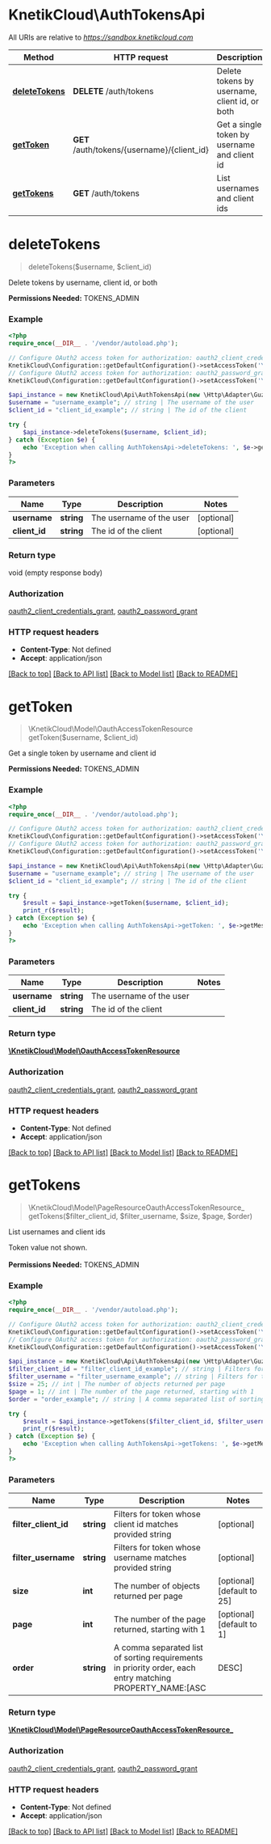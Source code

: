 # KnetikCloud\AuthTokensApi

All URIs are relative to *https://sandbox.knetikcloud.com*

Method | HTTP request | Description
------------- | ------------- | -------------
[**deleteTokens**](AuthTokensApi.md#deleteTokens) | **DELETE** /auth/tokens | Delete tokens by username, client id, or both
[**getToken**](AuthTokensApi.md#getToken) | **GET** /auth/tokens/{username}/{client_id} | Get a single token by username and client id
[**getTokens**](AuthTokensApi.md#getTokens) | **GET** /auth/tokens | List usernames and client ids


# **deleteTokens**
> deleteTokens($username, $client_id)

Delete tokens by username, client id, or both

<b>Permissions Needed:</b> TOKENS_ADMIN

### Example
```php
<?php
require_once(__DIR__ . '/vendor/autoload.php');

// Configure OAuth2 access token for authorization: oauth2_client_credentials_grant
KnetikCloud\Configuration::getDefaultConfiguration()->setAccessToken('YOUR_ACCESS_TOKEN');
// Configure OAuth2 access token for authorization: oauth2_password_grant
KnetikCloud\Configuration::getDefaultConfiguration()->setAccessToken('YOUR_ACCESS_TOKEN');

$api_instance = new KnetikCloud\Api\AuthTokensApi(new \Http\Adapter\Guzzle6\Client());
$username = "username_example"; // string | The username of the user
$client_id = "client_id_example"; // string | The id of the client

try {
    $api_instance->deleteTokens($username, $client_id);
} catch (Exception $e) {
    echo 'Exception when calling AuthTokensApi->deleteTokens: ', $e->getMessage(), PHP_EOL;
}
?>
```

### Parameters

Name | Type | Description  | Notes
------------- | ------------- | ------------- | -------------
 **username** | **string**| The username of the user | [optional]
 **client_id** | **string**| The id of the client | [optional]

### Return type

void (empty response body)

### Authorization

[oauth2_client_credentials_grant](../../README.md#oauth2_client_credentials_grant), [oauth2_password_grant](../../README.md#oauth2_password_grant)

### HTTP request headers

 - **Content-Type**: Not defined
 - **Accept**: application/json

[[Back to top]](#) [[Back to API list]](../../README.md#documentation-for-api-endpoints) [[Back to Model list]](../../README.md#documentation-for-models) [[Back to README]](../../README.md)

# **getToken**
> \KnetikCloud\Model\OauthAccessTokenResource getToken($username, $client_id)

Get a single token by username and client id

<b>Permissions Needed:</b> TOKENS_ADMIN

### Example
```php
<?php
require_once(__DIR__ . '/vendor/autoload.php');

// Configure OAuth2 access token for authorization: oauth2_client_credentials_grant
KnetikCloud\Configuration::getDefaultConfiguration()->setAccessToken('YOUR_ACCESS_TOKEN');
// Configure OAuth2 access token for authorization: oauth2_password_grant
KnetikCloud\Configuration::getDefaultConfiguration()->setAccessToken('YOUR_ACCESS_TOKEN');

$api_instance = new KnetikCloud\Api\AuthTokensApi(new \Http\Adapter\Guzzle6\Client());
$username = "username_example"; // string | The username of the user
$client_id = "client_id_example"; // string | The id of the client

try {
    $result = $api_instance->getToken($username, $client_id);
    print_r($result);
} catch (Exception $e) {
    echo 'Exception when calling AuthTokensApi->getToken: ', $e->getMessage(), PHP_EOL;
}
?>
```

### Parameters

Name | Type | Description  | Notes
------------- | ------------- | ------------- | -------------
 **username** | **string**| The username of the user |
 **client_id** | **string**| The id of the client |

### Return type

[**\KnetikCloud\Model\OauthAccessTokenResource**](../Model/OauthAccessTokenResource.md)

### Authorization

[oauth2_client_credentials_grant](../../README.md#oauth2_client_credentials_grant), [oauth2_password_grant](../../README.md#oauth2_password_grant)

### HTTP request headers

 - **Content-Type**: Not defined
 - **Accept**: application/json

[[Back to top]](#) [[Back to API list]](../../README.md#documentation-for-api-endpoints) [[Back to Model list]](../../README.md#documentation-for-models) [[Back to README]](../../README.md)

# **getTokens**
> \KnetikCloud\Model\PageResourceOauthAccessTokenResource_ getTokens($filter_client_id, $filter_username, $size, $page, $order)

List usernames and client ids

Token value not shown. <br><br><b>Permissions Needed:</b> TOKENS_ADMIN

### Example
```php
<?php
require_once(__DIR__ . '/vendor/autoload.php');

// Configure OAuth2 access token for authorization: oauth2_client_credentials_grant
KnetikCloud\Configuration::getDefaultConfiguration()->setAccessToken('YOUR_ACCESS_TOKEN');
// Configure OAuth2 access token for authorization: oauth2_password_grant
KnetikCloud\Configuration::getDefaultConfiguration()->setAccessToken('YOUR_ACCESS_TOKEN');

$api_instance = new KnetikCloud\Api\AuthTokensApi(new \Http\Adapter\Guzzle6\Client());
$filter_client_id = "filter_client_id_example"; // string | Filters for token whose client id matches provided string
$filter_username = "filter_username_example"; // string | Filters for token whose username matches provided string
$size = 25; // int | The number of objects returned per page
$page = 1; // int | The number of the page returned, starting with 1
$order = "order_example"; // string | A comma separated list of sorting requirements in priority order, each entry matching PROPERTY_NAME:[ASC|DESC]

try {
    $result = $api_instance->getTokens($filter_client_id, $filter_username, $size, $page, $order);
    print_r($result);
} catch (Exception $e) {
    echo 'Exception when calling AuthTokensApi->getTokens: ', $e->getMessage(), PHP_EOL;
}
?>
```

### Parameters

Name | Type | Description  | Notes
------------- | ------------- | ------------- | -------------
 **filter_client_id** | **string**| Filters for token whose client id matches provided string | [optional]
 **filter_username** | **string**| Filters for token whose username matches provided string | [optional]
 **size** | **int**| The number of objects returned per page | [optional] [default to 25]
 **page** | **int**| The number of the page returned, starting with 1 | [optional] [default to 1]
 **order** | **string**| A comma separated list of sorting requirements in priority order, each entry matching PROPERTY_NAME:[ASC|DESC] | [optional]

### Return type

[**\KnetikCloud\Model\PageResourceOauthAccessTokenResource_**](../Model/PageResourceOauthAccessTokenResource_.md)

### Authorization

[oauth2_client_credentials_grant](../../README.md#oauth2_client_credentials_grant), [oauth2_password_grant](../../README.md#oauth2_password_grant)

### HTTP request headers

 - **Content-Type**: Not defined
 - **Accept**: application/json

[[Back to top]](#) [[Back to API list]](../../README.md#documentation-for-api-endpoints) [[Back to Model list]](../../README.md#documentation-for-models) [[Back to README]](../../README.md)

